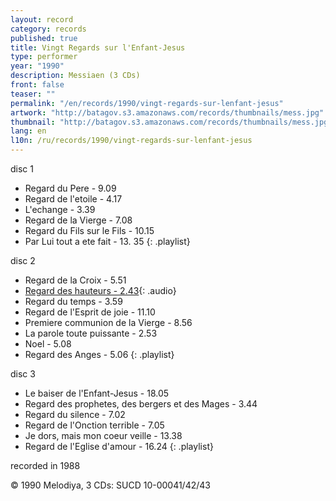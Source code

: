 ```yaml
---
layout: record
category: records
published: true
title: Vingt Regards sur l'Enfant-Jesus
type: performer
year: "1990"
description: Messiaen (3 CDs)
front: false
teaser: ""
permalink: "/en/records/1990/vingt-regards-sur-lenfant-jesus"
artwork: "http://batagov.s3.amazonaws.com/records/thumbnails/mess.jpg"
thumbnail: "http://batagov.s3.amazonaws.com/records/thumbnails/mess.jpg"
lang: en
l10n: /ru/records/1990/vingt-regards-sur-lenfant-jesus
---
```


disc 1  

- Regard du Pere - 9.09
- Regard de l'etoile - 4.17
- L'echange - 3.39
- Regard de la Vierge - 7.08
- Regard du Fils sur le Fils - 10.15
- Par Lui tout a ete fait - 13. 35
{: .playlist}

disc 2  

- Regard de la Croix - 5.51
- [Regard des hauteurs - 2.43](http://batagov.s3.amazonaws.com/records/sounds/Regard%20des%20hauteurs.mp3){: .audio} 
- Regard du temps - 3.59
- Regard de l'Esprit de joie - 11.10
- Premiere communion de la Vierge - 8.56
- La parole toute puissante - 2.53
- Noel - 5.08
- Regard des Anges - 5.06
{: .playlist}

disc 3  

- Le baiser de l'Enfant-Jesus - 18.05
- Regard des prophetes, des bergers et des Mages - 3.44
- Regard du silence - 7.02
- Regard de l'Onction terrible - 7.05
- Je dors, mais mon coeur veille - 13.38
- Regard de l'Eglise d'amour - 16.24
{: .playlist}

recorded in 1988

© 1990 Melodiya, 3 CDs: SUCD 10-00041/42/43